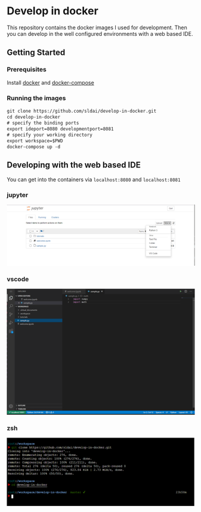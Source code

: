 # Develop in docker

<!-- If you get tired of configuring development environment and dislike your pure system being contaminated by these configurations, you should try docker. Docker provides containerized environment, like but better conda.  -->

This repository contains the docker images I used for development. Then you can develop in the well configured environments with a web based IDE.  

## Getting Started

### Prerequisites

Install [docker](https://docs.docker.com/engine/install/ubuntu/) and [docker-compose](https://docs.docker.com/compose/install/)

### Running the images

```
git clone https://github.com/sldai/develop-in-docker.git
cd develop-in-docker
# specify the binding ports
export ideport=8080 developmentport=8081 
# specify your working directory
export workspace=$PWD
docker-compose up -d
```

## Developing with the web based IDE

You can get into the containers via `localhost:8080` and `localhost:8081`

### jupyter

![jupyter](images/jupyter.PNG)

### vscode

![vscode](images/vscode.png)

### zsh

![zsh](images/zsh.png)